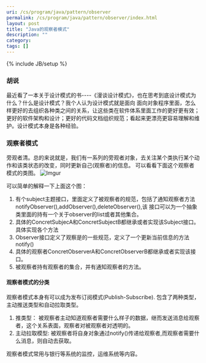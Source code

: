 ```yaml
---
uri: /cs/program/java/pattern/observer
permalink: /cs/program/java/pattern/observer/index.html
layout: post
title: "Java的观察者模式"
description: ""
category:
tags: []
---
```

{% include JB/setup %}

### 胡说

最近看了一本关于设计模式的书----《漫谈设计模式》，也在思考到底设计模式为什么？什么是设计模式？我个人认为设计模式就是面向
面向对象程序里面，怎么样更好的去组织各种类之间的关系，让这些类在软件体系里面工作的更好更有效；更好的软件架构和设计；更好的代码文档组织规范；看起来更漂亮更容易理解和维护。设计模式本身是各种经验。

### 观察者模式

旁观者清。总的来说就是，我们有一系列的旁观者对象，去关注某个类执行某个动作和该类状态的改变，同时更新自己(观察者)的信息。
可以看看下面这个观察者模式的类图。
![Imgur](http://i.imgur.com/cSfuNDu.png)

可以简单的解释一下上面这个图：

1. 有个subject主题接口，里面定义了被观察者的规范，包括了通知观察者方法notifyObserver(),addObserver(),deleteObserver(),该
接口可以为一个抽象类里面的持有一个关于observer的list或者其他集合。
2. 具体的ConcretSubjecA和ConcretSubjectB都继承或者实现该Subject接口。具体实现各个方法
3. Observer接口定义了观察是的一些规范，定义了一个更新当前信息的方法notify()
4. 具体的观察者ConcretObserverA和ConcretObserverB都继承或者实现该接口。
5. 被观察者持有观察者的集合，并有通知观察者的方法。

#### 观察者模式的分类

观察者模式本身有可以成为发布订阅模式(Publish-Subscribe). 包含了两种类型，主动推送类型和自动拉取类型。

1. 推类型： 被观察者主动知道观察者需要什么样子的数据，继而发送消息给观察者，这个关系表面，观察者对被观察者对透明的。
2. 主动拉取模型: 被观察者将自身对象通过notify()传递给观察者,而观察者需要什么消息，则自动去获取。

观察者模式常用与银行等系统的监控，运维系统等内容。
